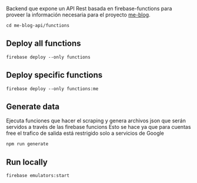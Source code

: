 Backend que expone un API Rest basada en firebase-functions para proveer la información necesaria para el proyecto [me-blog](https://github.com/carboleda/me-blog).

```shell
cd me-blog-api/functions
```

## Deploy all functions
```shell
firebase deploy --only functions
```

## Deploy specific functions
```shell
firebase deploy --only functions:me
```

## Generate data
Ejecuta funciones que hacer el scraping y genera archivos json que serán servidos a través de las firebase funcions
Esto se hace ya que para cuentas free el trafico de salida está restrigido solo a servicios de Google
```shell
npm run generate
```

## Run locally
```shell
firebase emulators:start
```